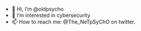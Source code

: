- 👋 Hi, I’m @oldpsycho
- 👀 I’m interested in cybersecurity
- 📫 How to reach me: @The_NeTpSyChO on twitter.

<!---
hgodquin/hgodquin is a ✨ special ✨ repository because its `README.md` (this file) appears on your GitHub profile.
You can click the Preview link to take a look at your changes.
--->
